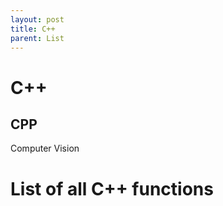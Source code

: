 ```yaml
---
layout: post
title: C++
parent: List
---
```




C++
==================

CPP
-------------------

Computer Vision

# List of all C++ functions 